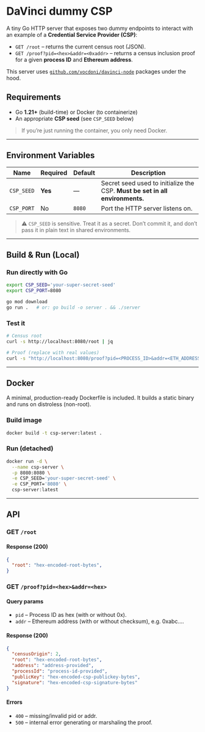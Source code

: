 # DaVinci dummy CSP

A tiny Go HTTP server that exposes two dummy endpoints to interact with an example of a **Credential Service Provider (CSP)**:

- `GET /root` – returns the current census root (JSON).
- `GET /proof?pid=<hex>&addr=<0xaddr>` – returns a census inclusion proof for a given **process ID** and **Ethereum address**.

This server uses [`github.com/vocdoni/davinci-node`](https://github.com/vocdoni/davinci-node) packages under the hood.

## Requirements

- Go **1.21+** (build-time) or Docker (to containerize)
- An appropriate **CSP seed** (see `CSP_SEED` below)

> If you’re just running the container, you only need Docker.

---

## Environment Variables

| Name       | Required | Default | Description |
|------------|----------|---------|-------------|
| `CSP_SEED` | **Yes**  | —       | Secret seed used to initialize the CSP. **Must be set in all environments.** |
| `CSP_PORT` | No       | `8080`  | Port the HTTP server listens on. |

> ⚠️ `CSP_SEED` is sensitive. Treat it as a secret. Don’t commit it, and don’t pass it in plain text in shared environments.

---

## Build & Run (Local)

### Run directly with Go

```bash
export CSP_SEED='your-super-secret-seed'
export CSP_PORT=8080

go mod download
go run .   # or: go build -o server . && ./server
```

### Test it

```bash
# Census root
curl -s http://localhost:8080/root | jq

# Proof (replace with real values)
curl -s "http://localhost:8080/proof?pid=<PROCESS_ID>&addr=<ETH_ADDRESS>" | jq
```

---

## Docker
A minimal, production-ready Dockerfile is included. It builds a static binary and runs on distroless (non-root).

### Build image 

```bash
docker build -t csp-server:latest .
```

### Run (detached)

```bash
docker run -d \
  --name csp-server \
  -p 8080:8080 \
  -e CSP_SEED='your-super-secret-seed' \
  -e CSP_PORT='8080' \
  csp-server:latest
```

---

## API

### GET `/root`

#### Response (200)

```json
{
  "root": "hex-encoded-root-bytes",
}
```

### GET `/proof?pid=<hex>&addr=<hex>`

#### Query params

* `pid` – Process ID as hex (with or without 0x).
* `addr` – Ethereum address (with or without checksum), e.g. 0xabc....

#### Response (200)

```json
{
  "censusOrigin": 2,
  "root": "hex-encoded-root-bytes",
  "address": "address-provided",
  "processId": "process-id-provided",
  "publicKey": "hex-encoded-csp-publickey-bytes",
  "signature": "hex-encoded-csp-signature-bytes"
}
```

#### Errors

* `400` – missing/invalid pid or addr.
* `500` – internal error generating or marshaling the proof.
